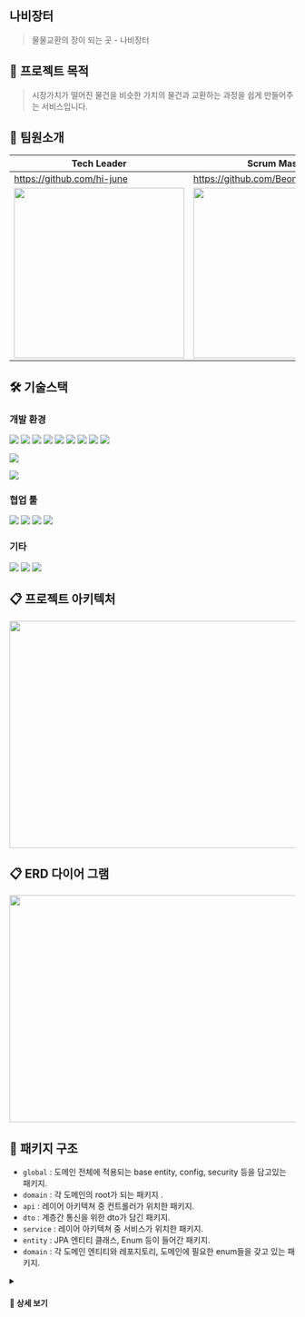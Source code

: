 ## 나비장터

> 물물교환의 장이 되는 곳 - 나비장터
> 

## 📣 프로젝트 목적

> 시장가치가 떨어진 물건을 비슷한 가치의 물건과 교환하는 과정을 쉽게 만들어주는 서비스입니다.
> 

## 🧐 팀원소개

| Tech Leader | Scrum Master | Developer |
| --- | --- | --- |
| https://github.com/hi-june | https://github.com/BeommoKoo-dev | https://github.com/born-A |
| <img src="https://avatars.githubusercontent.com/u/98803599?v=4" width="300" /> | <img src="https://avatars.githubusercontent.com/u/95630007?v=4" width="300" /> | <img src="https://avatars.githubusercontent.com/u/93516595?v=4" width="300" /> |

## 🛠 기술스택

### 개발 환경

<img src="https://img.shields.io/badge/Java17-007396?style=flat-square&logo=Java&logoColor=white&style=flat"/></a>
<img src="https://img.shields.io/badge/Spring Boot 2.7.17-6DB33F?style=flat-square&logo=Spring&logoColor=white&style=flat"/></a>
<img src="https://img.shields.io/badge/-Spring Data JPA-gray?logoColor=white&style=flat"/></a>
<img src="https://img.shields.io/badge/Query DSL-0078D4?style=flat-square&logo=Spring Data JPA&logoColor=white&style=flat"/></a>
<img src="https://img.shields.io/badge/MySQL 8-4479A1?style=flat-square&logo=MySQL&logoColor=white&style=flat"/></a>
<img src="https://img.shields.io/badge/Gradle-4429A1?style=flat-square&logoColor=white&style=flat"/></a>
<img src="https://img.shields.io/badge/Junit-25A162?style=flat-&logo=JUnit5&logoColor=white&style=flat"/></a>
<img src="https://img.shields.io/badge/AWS-%23FF9900.svg?style=flat-square&logo=amazon-aws&logoColor=white&style=flat"/>
<img src="https://img.shields.io/badge/Spring Security-6DB33F?style=flat-square&logo=spring-security&logoColor=white&style=flat"/></a>

<img src="[https://img.shields.io/badge/](https://img.shields.io/badge/Spring)Redis-DC382D?style=flat-square&logo=redis&logoColor=white&style=flat"/></a>

<img src="[https://img.shields.io/badge/](https://img.shields.io/badge/Spring)Firebase-FFCA28?style=flat-square&logo=firebase&logoColor=white&style=flat"/></a>

### 협업 툴

<img src="https://img.shields.io/badge/Notion-FFFFFF?style=flat-square&logo=Notion&logoColor=black"/></a>
<img src="https://img.shields.io/badge/slack-232F3E?style=flat-square&logo=slack&logoColor=white&style=flat"/></a>
<img src="https://img.shields.io/badge/Github-000000?style=flat-square&logo=Github&logoColor=white&style=flat"/></a>
<img src="[https://img.shields.io/badge/Jira-0052CC?style=flat-square&logo=Jira software&logoColor=white&style=flat](https://img.shields.io/badge/Jira-0052CC?style=flat-square&logo=Jira%20software&logoColor=white&style=flat)"/></a>

### 기타

<img src="https://img.shields.io/badge/IntelliJ IDEA-8A3391?style=flat-square&logo=IntelliJ IDEA&logoColor=black&style=flat"/></a>
<img src="https://img.shields.io/badge/ERDCloud-4429A7?style=flat-square&logoColor=white&style=flat"/></a>
<img src="[https://img.shields.io/badge/S](https://img.shields.io/badge/REST)wagger-#85EA2D?style=flat-square&logo=swagger&logoColor=white&style=flat">

## 📋 프로젝트 아키텍처

<p align="center">
<img src="https://github.com/team-nabi/nabi-market-server/assets/95630007/9cd4bfaa-4402-47a9-9e62-48d7c14355f5" width="900" height="400"/>
</p>

## 📋 ERD 다이어 그램

<p align="center">
<img src="https://github.com/team-nabi/nabi-market-server/assets/95630007/519ba641-6283-4328-918b-c5cae5ae9085" width="900" height="400"/>
</p>

## 📁 패키지 구조

- `global` : 도메인 전체에 적용되는 base entity, config, security 등을 담고있는 패키지.
- `domain` : 각 도메인의 root가 되는 패키지 .
- `api` : 레이어 아키텍쳐 중 컨트롤러가 위치한 패키지.
- `dto` : 계층간 통신을 위한 dto가 담긴 패키지.
- `service` : 레이어 아키텍쳐 중 서비스가 위치한 패키지.
- `entity` : JPA 엔티티 클래스, Enum 등이 들어간 패키지.
- `domain` : 각 도메인 엔티티와 레포지토리, 도메인에 필요한 enum들을 갖고 있는 패키지.
<details>
<summary><h4> 📌 상세 보기</h4></summary>

```bash
.
├── main
│   ├── java
│   │   └── org
│   │       └── prgrms
│   │           └── nabimarketbe
│   │               ├── domain
│   │               │   ├── card
│   │               │   │   ├── api
│   │               │   │   ├── dto
│   │               │   │   │   ├── request
│   │               │   │   │   └── response
│   │               │   │   │       ├── projection
│   │               │   │   │       └── wrapper
│   │               │   │   ├── entity
│   │               │   │   ├── repository
│   │               │   │   └── service
│   │               │   ├── cardimage
│   │               │   │   ├── dto
│   │               │   │   │   ├── request
│   │               │   │   │   └── response
│   │               │   │   ├── entity
│   │               │   │   └── repository
│   │               │   ├── category
│   │               │   │   ├── entity
│   │               │   │   └── repository
│   │               │   ├── chatroom
│   │               │   │   ├── api
│   │               │   │   ├── dto
│   │               │   │   │   └── response
│   │               │   │   │       ├── list
│   │               │   │   │       └── single
│   │               │   │   ├── entity
│   │               │   │   ├── repository
│   │               │   │   └── service
│   │               │   ├── completeRequest
│   │               │   │   ├── api
│   │               │   │   ├── dto
│   │               │   │   │   ├── request
│   │               │   │   │   └── response
│   │               │   │   │       ├── projection
│   │               │   │   │       └── wrapper
│   │               │   │   ├── entity
│   │               │   │   ├── repository
│   │               │   │   └── service
│   │               │   ├── dibs
│   │               │   │   ├── api
│   │               │   │   ├── dto
│   │               │   │   │   └── response
│   │               │   │   │       ├── projection
│   │               │   │   │       └── wrapper
│   │               │   │   ├── entity
│   │               │   │   ├── repository
│   │               │   │   └── service
│   │               │   ├── item
│   │               │   │   ├── entity
│   │               │   │   └── repository
│   │               │   ├── notifiaction
│   │               │   │   ├── api
│   │               │   │   ├── dto
│   │               │   │   │   ├── request
│   │               │   │   │   └── response
│   │               │   │   │       ├── projection
│   │               │   │   │       └── wrapper
│   │               │   │   ├── entity
│   │               │   │   ├── repository
│   │               │   │   └── service
│   │               │   ├── oauth2
│   │               │   │   ├── google
│   │               │   │   │   ├── api
│   │               │   │   │   ├── domain
│   │               │   │   │   ├── dto
│   │               │   │   │   └── service
│   │               │   │   └── kakao
│   │               │   │       ├── api
│   │               │   │       ├── dto
│   │               │   │       └── service
│   │               │   ├── suggestion
│   │               │   │   ├── api
│   │               │   │   ├── dto
│   │               │   │   │   ├── request
│   │               │   │   │   └── response
│   │               │   │   │       └── projection
│   │               │   │   ├── entity
│   │               │   │   ├── repository
│   │               │   │   └── service
│   │               │   └── user
│   │               │       ├── api
│   │               │       ├── dto
│   │               │       │   ├── request
│   │               │       │   └── response
│   │               │       ├── entity
│   │               │       ├── repository
│   │               │       └── service
│   │               └── global
│   │                   ├── annotation
│   │                   ├── aws
│   │                   │   ├── api
│   │                   │   └── service
│   │                   ├── config
│   │                   ├── error
│   │                   ├── event
│   │                   ├── redisson
│   │                   ├── security
│   │                   │   ├── entity
│   │                   │   ├── handler
│   │                   │   └── jwt
│   │                   │       ├── dto
│   │                   │       ├── filter
│   │                   │       ├── provider
│   │                   │       └── repository
│   │                   └── util
│   │                       └── model
│   └── resources
│       ├── firebase
│       └── static
└── test
    ├── java
    │   └── org
    │       └── prgrms
    │           └── nabimarketbe
    │               ├── config
    │               ├── domain
    │               │   ├── card
    │               │   │   ├── repository
    │               │   │   └── service
    │               │   ├── dibs
    │               │   │   └── repository
    │               │   └── user
    │               │       └── service
    │               └── setup
    │                   ├── jwt
    │                   ├── oauth2
    │                   │   └── request
    │                   └── user
    │                       └── request
    └── resources
```
